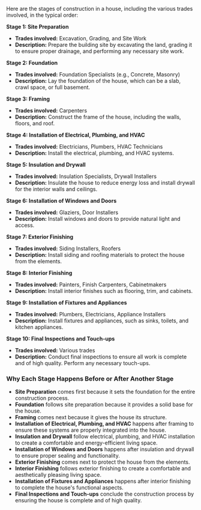 Here are the stages of construction in a house, including the various trades involved, in the typical order:

**Stage 1: Site Preparation**

- **Trades involved:** Excavation, Grading, and Site Work
- **Description:** Prepare the building site by excavating the land, grading it to ensure proper drainage, and performing any necessary site work.

**Stage 2: Foundation**

- **Trades involved:** Foundation Specialists (e.g., Concrete, Masonry)
- **Description:** Lay the foundation of the house, which can be a slab, crawl space, or full basement.

**Stage 3: Framing**

- **Trades involved:** Carpenters
- **Description:** Construct the frame of the house, including the walls, floors, and roof.

**Stage 4: Installation of Electrical, Plumbing, and HVAC**

- **Trades involved:** Electricians, Plumbers, HVAC Technicians
- **Description:** Install the electrical, plumbing, and HVAC systems.

**Stage 5: Insulation and Drywall**

- **Trades involved:** Insulation Specialists, Drywall Installers
- **Description:** Insulate the house to reduce energy loss and install drywall for the interior walls and ceilings.

**Stage 6: Installation of Windows and Doors**

- **Trades involved:** Glaziers, Door Installers
- **Description:** Install windows and doors to provide natural light and access.

**Stage 7: Exterior Finishing**

- **Trades involved:** Siding Installers, Roofers
- **Description:** Install siding and roofing materials to protect the house from the elements.

**Stage 8: Interior Finishing**

- **Trades involved:** Painters, Finish Carpenters, Cabinetmakers
- **Description:** Install interior finishes such as flooring, trim, and cabinets.

**Stage 9: Installation of Fixtures and Appliances**

- **Trades involved:** Plumbers, Electricians, Appliance Installers
- **Description:** Install fixtures and appliances, such as sinks, toilets, and kitchen appliances.

**Stage 10: Final Inspections and Touch-ups**

- **Trades involved:** Various trades
- **Description:** Conduct final inspections to ensure all work is complete and of high quality. Perform any necessary touch-ups.

### Why Each Stage Happens Before or After Another Stage

- **Site Preparation** comes first because it sets the foundation for the entire construction process.
- **Foundation** follows site preparation because it provides a solid base for the house.
- **Framing** comes next because it gives the house its structure.
- **Installation of Electrical, Plumbing, and HVAC** happens after framing to ensure these systems are properly integrated into the house.
- **Insulation and Drywall** follow electrical, plumbing, and HVAC installation to create a comfortable and energy-efficient living space.
- **Installation of Windows and Doors** happens after insulation and drywall to ensure proper sealing and functionality.
- **Exterior Finishing** comes next to protect the house from the elements.
- **Interior Finishing** follows exterior finishing to create a comfortable and aesthetically pleasing living space.
- **Installation of Fixtures and Appliances** happens after interior finishing to complete the house's functional aspects.
- **Final Inspections and Touch-ups** conclude the construction process by ensuring the house is complete and of high quality.